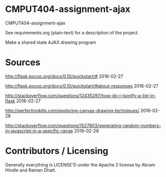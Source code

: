 CMPUT404-assignment-ajax
==============================

CMPUT404-assignment-ajax

See requirements.org (plain-text) for a description of the project.

Make a shared state AJAX drawing program

Sources
=======

http://flask.pocoo.org/docs/0.10/quickstart/# 2016-02-27

http://flask.pocoo.org/docs/0.10/quickstart/#about-responses 2016-02-27

http://stackoverflow.com/questions/12435297/how-do-i-jsonify-a-list-in-flask 2016-02-27

http://perfectionkills.com/exploring-canvas-drawing-techniques/ 2016-02-28

http://stackoverflow.com/questions/1527803/generating-random-numbers-in-javascript-in-a-specific-range 2016-02-28

Contributors / Licensing
========================

Generally everything is LICENSE'D under the Apache 2 license by Abram Hindle and Raman Dhatt.


